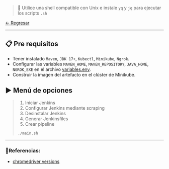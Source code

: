 > 📌 Utilice una shell compatible con Unix e instale `yq` y `jq` para ejecutar los scripts `.sh`

[← Regresar](../../README.md) <br>

---

## 📋 Pre requisitos
- Tener instalado `Maven`, `JDK 17+`, `Kubectl`, `Minikube`, `Ngrok`.
- Configurar las variables `MAVEN_HOME`, `MAVEN_REPOSITORY`, `JAVA_HOME`, `NGROK_EXE` en el archivo [variables.env](variables.env).
- Construir la imagen del artefacto en el clúster de Minikube.

## ▶️ Menú de opciones
> 1. Iniciar Jenkins
> 2. Configurar Jenkins mediante scraping
> 3. Desinstalar Jenkins
> 4. Generar Jenkinsfiles
> 5. Crear pipeline
>
> ```shell script 
> ./main.sh
> ```

---

### 📌Referencias:
- [chromedriver versions](https://googlechromelabs.github.io/chrome-for-testing/#stable)